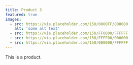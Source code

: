 ```yaml
---
title: Product 3
featured: true
images:
  - src: https://via.placeholder.com/150/0000FF/808080
    alt: 'some alt text'
  - src: https://via.placeholder.com/150/FF0000/FFFFFF
  - src: https://via.placeholder.com/150/FFFF00/000000
  - src: https://via.placeholder.com/150/000000/FFFFFF
---
```


This is a product.
